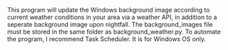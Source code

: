 This program will update the Windows background image according to current weather conditions in your area via a weather API, in addition to a seperate background image upon nightfall.
The background_images file must be stored in the same folder as background_weather.py.
To automate the program, I recommend Task Scheduler.
It is for Windows OS only.  
